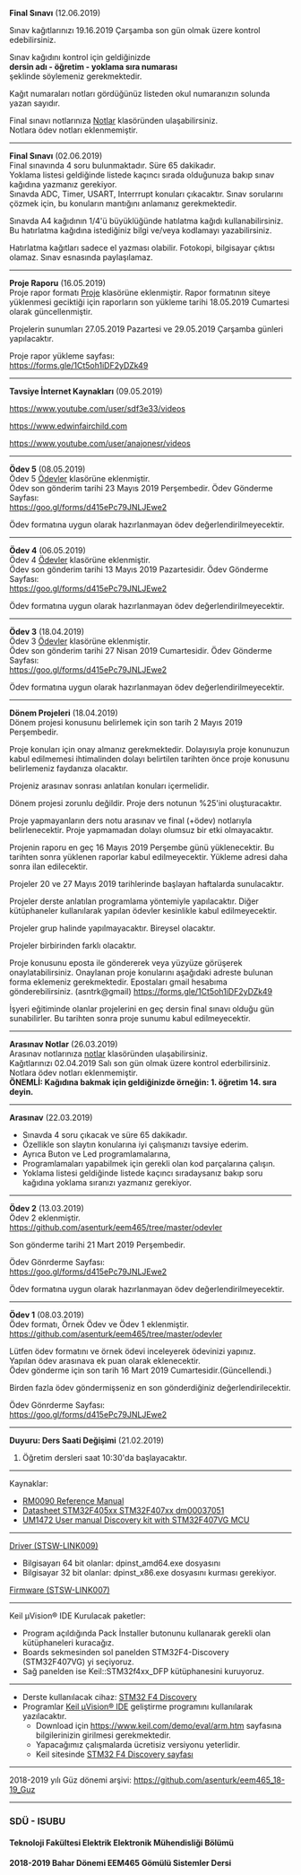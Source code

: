 

**Final Sınavı** (12.06.2019)   

Sınav kağıtlarınızı 19.16.2019 Çarşamba son gün olmak üzere kontrol edebilirsiniz.   

Sınav kağıdını kontrol için geldiğinizde    
**dersin adı -  öğretim - yoklama sıra numarası**   
şeklinde söylemeniz gerekmektedir.   

Kağıt numaraları notları gördüğünüz listeden okul numaranızın solunda yazan sayıdır.

Final sınavı notlarınıza [Notlar](./notlar/) klasöründen ulaşabilirsiniz.   
Notlara ödev notları eklenmemiştir.


---


**Final Sınavı** (02.06.2019)   
Final sınavında 4 soru bulunmaktadır.  Süre 65 dakikadır.   
Yoklama listesi geldiğinde listede kaçıncı sırada olduğunuza bakıp sınav kağıdına yazmanız gerekiyor.   
Sınavda ADC, Timer, USART, Interrrupt konuları çıkacaktır. Sınav sorularını çözmek için, bu konuların mantığını anlamanız   gerekmektedir.   

Sınavda A4 kağıdının 1/4'ü büyüklüğünde hatılatma kağıdı kullanabilirsiniz. Bu hatırlatma kağıdına istediğiniz bilgi ve/veya kodlamayı yazabilirsiniz.

Hatırlatma kağıtları sadece el yazması olabilir. Fotokopi, bilgisayar çıktısı olamaz. Sınav esnasında paylaşılamaz.  


---

**Proje Raporu** (16.05.2019)   
Proje rapor formatı [Proje](./proje/) klasörüne eklenmiştir. Rapor formatının siteye yüklenmesi geciktiği için raporların son yükleme tarihi 18.05.2019 Cumartesi olarak güncellenmiştir.

Projelerin sunumları  27.05.2019 Pazartesi ve 29.05.2019 Çarşamba günleri yapılacaktır.

Proje rapor yükleme sayfası:    
https://forms.gle/1Ct5oh1iDF2yDZk49

---   



**Tavsiye İnternet Kaynakları** (09.05.2019)   

https://www.youtube.com/user/sdf3e33/videos

https://www.edwinfairchild.com

https://www.youtube.com/user/anajonesr/videos

---   


**Ödev 5** (08.05.2019)   
Ödev 5 [Ödevler](./odevler/) klasörüne eklenmiştir.   
Ödev son gönderim tarihi 23 Mayıs 2019 Perşembedir.
Ödev Gönderme Sayfası:   
https://goo.gl/forms/d415ePc79JNLJEwe2 

Ödev formatına uygun olarak hazırlanmayan ödev değerlendirilmeyecektir.

---


**Ödev 4** (06.05.2019)   
Ödev 4 [Ödevler](./odevler/) klasörüne eklenmiştir.   
Ödev son gönderim tarihi 13 Mayıs 2019 Pazartesidir.
Ödev Gönderme Sayfası:   
https://goo.gl/forms/d415ePc79JNLJEwe2 

Ödev formatına uygun olarak hazırlanmayan ödev değerlendirilmeyecektir.


---

**Ödev 3** (18.04.2019)   
Ödev 3 [Ödevler](./odevler/) klasörüne eklenmiştir.   
Ödev son gönderim tarihi 27 Nisan 2019 Cumartesidir.
Ödev Gönderme Sayfası:   
https://goo.gl/forms/d415ePc79JNLJEwe2 

Ödev formatına uygun olarak hazırlanmayan ödev değerlendirilmeyecektir.

---   
**Dönem Projeleri** (18.04.2019)   
Dönem projesi konusunu belirlemek için son tarih 2 Mayıs 2019 Perşembedir.   

Proje konuları için onay almanız gerekmektedir.   Dolayısıyla proje konunuzun kabul edilmemesi ihtimalinden dolayı belirtilen tarihten önce  proje konusunu belirlemeniz faydanıza olacaktır. 

Projeniz arasınav sonrası anlatılan konuları içermelidir.  

Dönem projesi zorunlu değildir. Proje ders notunun %25'ini oluşturacaktır.

Proje yapmayanların ders notu arasınav ve final (+ödev) notlarıyla belirlenecektir. Proje yapmamadan dolayı olumsuz bir etki olmayacaktır.

Projenin raporu en geç 16 Mayıs 2019 Perşembe günü yüklenecektir. Bu tarihten sonra yüklenen raporlar kabul edilmeyecektir. Yükleme adresi daha sonra ilan edilecektir.

Projeler 20 ve 27 Mayıs 2019 tarihlerinde başlayan haftalarda sunulacaktır.

Projeler derste anlatılan programlama yöntemiyle yapılacaktır. Diğer kütüphaneler kullanılarak yapılan ödevler kesinlikle kabul edilmeyecektir.

Projeler grup halinde yapılmayacaktır. Bireysel olacaktır.

Projeler birbirinden farklı olacaktır.

Proje konusunu eposta ile göndererek veya yüzyüze görüşerek onaylatabilirsiniz. Onaylanan proje konularını aşağıdaki adreste bulunan forma eklemeniz gerekmektedir.   Epostaları  gmail hesabıma gönderebilirsiniz. (asntrk@gmail)
https://forms.gle/1Ct5oh1iDF2yDZk49


İşyeri eğitiminde olanlar projelerini en geç dersin final sınavı olduğu gün sunabilirler. Bu tarihten sonra proje sunumu kabul edilmeyecektir.

--- 




**Arasınav Notlar** (26.03.2019)   
Arasınav notlarınıza [notlar](./notlar) klasöründen ulaşabilirsiniz.  
Kağıtlarınızı 02.04.2019 Salı son gün olmak üzere kontrol ederbilirsiniz.  
Notlara ödev notları eklenmemiştir.  
**ÖNEMLİ: Kağıdına bakmak için geldiğinizde örneğin: 1. öğretim 14. sıra deyin.**

---   
**Arasınav** (22.03.2019)   
- Sınavda 4 soru çıkacak ve süre 65 dakikadır.  
- Özellikle son slaytın konularına iyi çalışmanızı tavsiye ederim.  
- Ayrıca Buton ve Led programlamalarına,   
- Programlamaları yapabilmek için gerekli olan kod parçalarına çalışın. 
- Yoklama listesi geldiğinde listede kaçıncı sıradaysanız bakıp soru kağıdına yoklama sıranızı yazmanız gerekiyor. 



---   
**Ödev 2** (13.03.2019)   
Ödev 2 eklenmiştir.  
https://github.com/asenturk/eem465/tree/master/odevler   

Son gönderme tarihi 21 Mart 2019 Perşembedir.

Ödev Gönrderme Sayfası:   
https://goo.gl/forms/d415ePc79JNLJEwe2 

Ödev formatına uygun olarak hazırlanmayan ödev değerlendirilmeyecektir.

---   


**Ödev 1** (08.03.2019)   
Ödev formatı, Örnek Ödev ve Ödev 1 eklenmiştir.   
https://github.com/asenturk/eem465/tree/master/odevler

Lütfen ödev formatını ve örnek ödevi inceleyerek ödevinizi yapınız.  
Yapılan ödev arasınava ek puan olarak eklenecektir.  
Ödev gönderme için son tarih 16 Mart 2019 Cumartesidir.(Güncellendi.)   

Birden fazla ödev göndermişseniz en son gönderdiğiniz değerlendirilecektir.

Ödev Gönrderme Sayfası:   
https://goo.gl/forms/d415ePc79JNLJEwe2   

---   


**Duyuru: Ders Saati Değişimi** (21.02.2019)   
1. Öğretim dersleri saat 10:30'da başlayacaktır.

---   

Kaynaklar:   
- [RM0090 Reference Manual](https://www.st.com/content/ccc/resource/technical/document/reference_manual/3d/6d/5a/66/b4/99/40/d4/DM00031020.pdf/files/DM00031020.pdf/jcr:content/translations/en.DM00031020.pdf)
- [Datasheet STM32F405xx STM32F407xx dm00037051](https://www.st.com/resource/en/datasheet/dm00037051.pdf)
- [UM1472 User manual Discovery kit with STM32F407VG MCU](https://www.st.com/content/ccc/resource/technical/document/user_manual/70/fe/4a/3f/e7/e1/4f/7d/DM00039084.pdf/files/DM00039084.pdf/jcr:content/translations/en.DM00039084.pdf)


---

[Driver (STSW-LINK009)](https://www.st.com/content/st_com/en/products/development-tools/software-development-tools/stm32-software-development-tools/stm32-utilities/stsw-link009.html)   

- Bilgisayarı 64 bit olanlar: dpinst_amd64.exe dosyasını
- Bilgisayar 32 bit olanlar: dpinst_x86.exe dosyasını kurması gerekiyor.

[Firmware (STSW-LINK007)](https://www.st.com/content/st_com/en/products/development-tools/software-development-tools/stm32-software-development-tools/stm32-programmers/stsw-link007.html)   


---

Keil µVision® IDE Kurulacak paketler:   
* Program açıldığında Pack İnstaller butonunu kullanarak gerekli olan kütüphaneleri kuracağız.
* Boards sekmesinden sol panelden STM32F4-Discovery (STM32F407VG) yi seçiyoruz.
* Sağ panelden ise Keil::STM32f4xx_DFP kütüphanesini kuruyoruz.


---

* Derste kullanılacak cihaz: [STM32 F4 Discovery](https://www.st.com/en/evaluation-tools/stm32f4discovery.html) 
* Programlar [Keil µVision® IDE](http://www2.keil.com/mdk5/uvision/) geliştirme programını kullanılarak yazılacaktır.
  * Download için https://www.keil.com/demo/eval/arm.htm sayfasına bilgilerinizin girilmesi gerekmektedir. 
  * Yapacağımız çalışmalarda ücretisiz  versiyonu yeterlidir. 
  * Keil sitesinde [STM32 F4 Discovery sayfası](https://www.keil.com/boards2/stmicroelectronics/stm32f4_discovery/)

---

2018-2019 yılı Güz dönemi arşivi: https://github.com/asenturk/eem465_18-19_Guz


---

### SDÜ - ISUBU
#### Teknoloji Fakültesi Elektrik Elektronik Mühendisliği Bölümü
#### 2018-2019 Bahar Dönemi EEM465 Gömülü Sistemler Dersi
 
  
